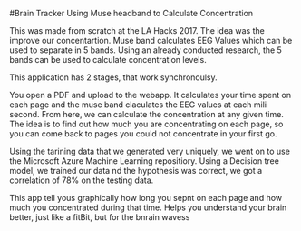 #Brain Tracker
Using Muse headband to Calculate Concentration

This was made from scratch at the LA Hacks 2017. The idea was the improve our concentartion. Muse band calculates EEG Values which can be used to separate in 5 bands. Using an already conducted research, the 5 bands can be used to calculate concentration levels. 

This application has 2 stages, that work synchronoulsy. 

You open a PDF and upload to the webapp. It calculates your time spent on each page and the muse band claculates the EEG values at each mili second. From here, we can calculate the concentration at any given time. The idea is to find out how much you are concentrating on each page, so you can come back to pages you could not concentrate in your first go.

Using the tarining data that we generated very uniquely, we went on to use the Microsoft Azure Machine Learning repositiory. Using a Decision tree model, we trained our data nd the hypothesis was correct, we got a correlation of 78% on the testing data.

This app tell yous graphically how long you sepnt on each page and how much you concentrated during that time. Helps you understand your brain better, just like a fitBit, but for the bnrain wavess
